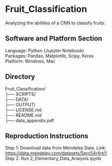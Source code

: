 # Fruit_Classification
Analyzing the abilities of a CNN to classify fruits.

## Software and Platform Section
Language: Python (Jupyter Notebook) <br>
Packages: Pandas, Matplotlib, Scipy, Keras <br>
Platform: Windows, Mac <br>

## Directory
Fruit_Classification/ <br>
├── SCRIPTS/ <br>
├── DATA/ <br>
├── OUTPUT/ <br>
├── LICENSE.md <br>
├── README.md <br>
├── data_appendix.pdf <br>

## Reproduction Instructions

Step 1: Download data from Mendeley Data. Link: https://data.mendeley.com/datasets/5prc54r4rt/1 <br>
Step 2: Run 2_Elementary_Data_Analysis.ipynb <br>
